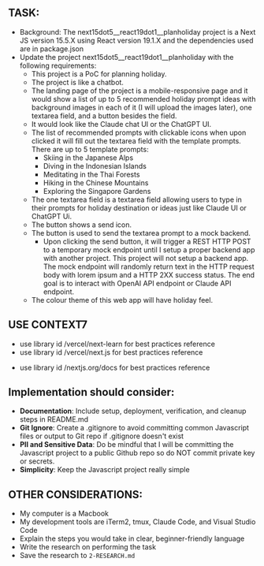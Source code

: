 ## TASK:
* Background: The next15dot5__react19dot1__planholiday project is a Next JS version 15.5.X using React version 19.1.X and the dependencies used are in package.json
* Update the project next15dot5__react19dot1__planholiday with the following requirements:
    * This project is a PoC for planning holiday.
    * The project is like a chatbot. 
    * The landing page of the project is a mobile-responsive page and it would show a list of up to 5 recommended holiday prompt ideas with background images in each of it (I will upload the images later), one textarea field, and a button besides the field.
    * It would look like the Claude chat UI or the ChatGPT UI.
    * The list of recommended prompts with clickable icons when upon clicked it will fill out the textarea field with the template prompts. There are up to 5 template prompts:
        * Skiing in the Japanese Alps
        * Diving in the Indonesian Islands
        * Meditating in the Thai Forests
        * Hiking in the Chinese Mountains
        * Exploring the Singapore Gardens
    * The one textarea field is a textarea field allowing users to type in their prompts for holiday destination or ideas just like Claude UI or ChatGPT Ui.
    * The button shows a send icon.
    * The button is used to send the textarea prompt to a mock backend.
        * Upon clicking the send button, it will trigger a REST HTTP POST to a temporary mock endpoint until I setup a proper backend app with another project. This project will not setup a backend app. The mock endpoint will randomly return text in the HTTP request body with lorem ipsum and a HTTP 2XX success status. The end goal is to interact with OpenAI API endpoint or Claude API endpoint.
    * The colour theme of this web app will have holiday feel.



## USE CONTEXT7
<!-- - use library id /reactjs/react.dev?tokens=5000 to reference -->
<!-- - use library id /websites/vuejs_guide for best practices reference -->
<!-- - use library id /vitejs/vite?tokens=3000 for best practices reference -->
- use library id /vercel/next-learn for best practices reference
- use library id /vercel/next.js for best practices reference
<!-- - use library id /skolaczk/next-starter for best practices reference -->
- use library id /nextjs.org/docs for best practices reference
<!-- - use library id /microsoft/playwright the Playwright MCP to automate end-to-end testing through Claude Code browser interaction capabilities -->
<!-- - use library id /microsoft/playwright-mcp the Playwright MCP to automate end-to-end testing through Claude Code browser interaction capabilities -->
<!-- - use library id /shadcn-ui/ui -->
<!-- - use library id /tailwindlabs/tailwindcss.com -->


## Implementation should consider:
- **Documentation**: Include setup, deployment, verification, and cleanup steps in README.md
- **Git Ignore**: Create a .gitignore to avoid committing common Javascript files or output to Git repo if .gitignore doesn't exist
- **PII and Sensitive Data**: Do be mindful that I will be committing the Javascript project to a public Github repo so do NOT commit private key or secrets.
- **Simplicity**: Keep the Javascript project really simple

## OTHER CONSIDERATIONS:
- My computer is a Macbook
- My development tools are iTerm2, tmux, Claude Code, and Visual Studio Code
- Explain the steps you would take in clear, beginner-friendly language
- Write the research on performing the task
- Save the research to `2-RESEARCH.md`